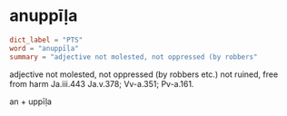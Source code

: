 # anuppīḷa

``` toml
dict_label = "PTS"
word = "anuppīḷa"
summary = "adjective not molested, not oppressed (by robbers"
```

adjective not molested, not oppressed (by robbers etc.) not ruined, free from harm Ja.iii.443 Ja.v.378; Vv\-a.351; Pv\-a.161.

an \+ uppīḷa

